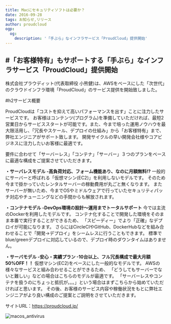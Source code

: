```yaml
---
title: Macにセキュリティソフトは必要か？
date: 2016-09-28
tags: お知らせ,リリース
author: proudcloud
ogp:
  og:
    description: '「手ぶら」なインフラサービス「ProudCloud」提供開始'
---
```


#「お客様特有」もサポートする「手ぶら」なインフラサービス「ProudCloud」提供開始
---
株式会社プラウディット(代表取締役 小熊健)は、AWSをベースにした「次世代」のクラウドインフラ環境「ProudCloud」のサービス提供を開始致しました。


#h2サービス概要

ProudCloudは「コストを抑えて高いパフォーマンスを出す」ことに注力したサービスです。
お客様はコンテンツ(プログラム)を準備していただければ、最短2営業日からサービススタートが可能です。また、今まで培った運用ノウハウを最大限活用し、「冗長やスケール、デプロイの仕組み」から「お客様特有」まで、弊社エンジニアがサポート致します。
開発サイクルの早い開発会社様やコアビジネスに注力したいお客様に最適です。

要件に合わせて「サーバーレス」「コンテナ」「サーバー」３つのプランをベースに最適な構成をご提案させていただきます。


**・サーバレスモデル  -高負荷対応、フォーム機能あり、なのに月額無料!?**
一般的にサーバーと呼ばれる「仮想マシン(EC2)」を利用しないモデルです。
そのため今まで掛かっていたレンタルサーバーの稼動費用が丸ごと無くなります。
またサーバーが無いため、今までOSやミドルウェアで行っていたセキュリティパッチ対応やチューニングなどの手間からも解放されます。

**・コンテナモデル -DevOps環境の設計〜運用までトータルサポート**
今では主流のDockerを利用したモデルです。
コンテナ化することで開発した環境をそのまま本番で実行することができるため、
「スピーディー」でより「正確」なデプロイが可能になります。
さらにはCircleCIやGitHub、DockerHubなどを組み合わせることで「開発→デプロイ」をシームレスに行うこともできます。
標準でblue/greenデプロイに対応しているので、デプロイ時のダウンタイムはありません。

**・サーバモデル -安心・実績プラン -10台以上、フル冗長構成で最大月額50%OFF！！**
仮想マシン(EC2)をベースにした一般的なモデルです。
AWSの様々なサービスと組み合わせることができるため、
「どうしてもサーバーでないと難しい」などの場合はこちらのモデルが最適です。
「サーバーレスやコンテナを扱うのにちょっと抵抗が。。。」という場合はまずこちらから始めていただければと思います。
その後、お客様のサービス内容や稼働状況をもとに弊社エンジニアがより良い構成のご提案とご説明をさせていただきます。


サイトURL：https://proudcloud.jp/

![macos_antivirus](./2016/0928_releae/ProudCloud_site.png)




